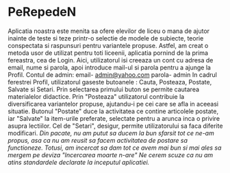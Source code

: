 # PeRepedeN
Aplicatia noastra este menita sa ofere elevilor de liceu o mana de ajutor inainte de teste si teze printr-o selectie de modele de subiecte, teorie conspectata si raspunsuri pentru variantele propuse.
Astfel, am creat o metoda usor de utilizat pentru toti liceenii, aplicatia pornind de la prima fereastra, cea de Login. Aici, utilizatorul isi creeaza un cont cu adresa de email, nume si parola, apoi introduce mail-ul si parola pentru a ajunge la Profil.
Contul de admin: email-     admin@yahoo.com
                 parola-    admin
In cadrul ferestrei Profil,  utilizatorul gaseste butoanele : Cauta, Posteaza, Postate, Salvate si Setari.
Prin selectarea primului buton se permite cautarea materialelor didactice.
Prin "Posteaza" utilizatorul contribuie la diversificarea variantelor propuse, ajutandu-i pe cei care se afla in aceeasi situatie.
Butonul "Postate" duce la activitatea ce contine articolele postate, iar "Salvate" la item-urile preferate, selectate pentru a arunca inca o privire asupra lectiilor.
Cel de "Setari", desigur, permite utilizatorului sa faca diferite modificari.
*Din pacate, nu am putut sa ducem la bun sfarsit tot ce ne-am propus, asa ca nu am reusit sa facem activitatea de postare sa functioneze. Totusi, am incercat sa dam tot ce avem mai bun si mai ales sa mergem pe deviza "Incercarea moarte n-are"
Ne cerem scuze ca nu am atins standardele declarate la inceputul aplicatiei.*
